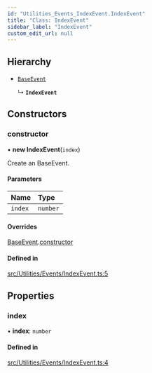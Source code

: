 ```yaml
---
id: "Utilities_Events_IndexEvent.IndexEvent"
title: "Class: IndexEvent"
sidebar_label: "IndexEvent"
custom_edit_url: null
---
```




## Hierarchy

- [`BaseEvent`](../Utilities_BaseEvent.BaseEvent)

  ↳ **`IndexEvent`**

## Constructors

### constructor

• **new IndexEvent**(`index`)

Create an BaseEvent.

#### Parameters

| Name | Type |
| :------ | :------ |
| `index` | `number` |

#### Overrides

[BaseEvent](../Utilities_BaseEvent.BaseEvent).[constructor](../Utilities_BaseEvent.BaseEvent#constructor)

#### Defined in

[src/Utilities/Events/IndexEvent.ts:5](https://github.com/ZeaInc/zea-engine/blob/61f5bb376/src/Utilities/Events/IndexEvent.ts#L5)

## Properties

### index

• **index**: `number`

#### Defined in

[src/Utilities/Events/IndexEvent.ts:4](https://github.com/ZeaInc/zea-engine/blob/61f5bb376/src/Utilities/Events/IndexEvent.ts#L4)

